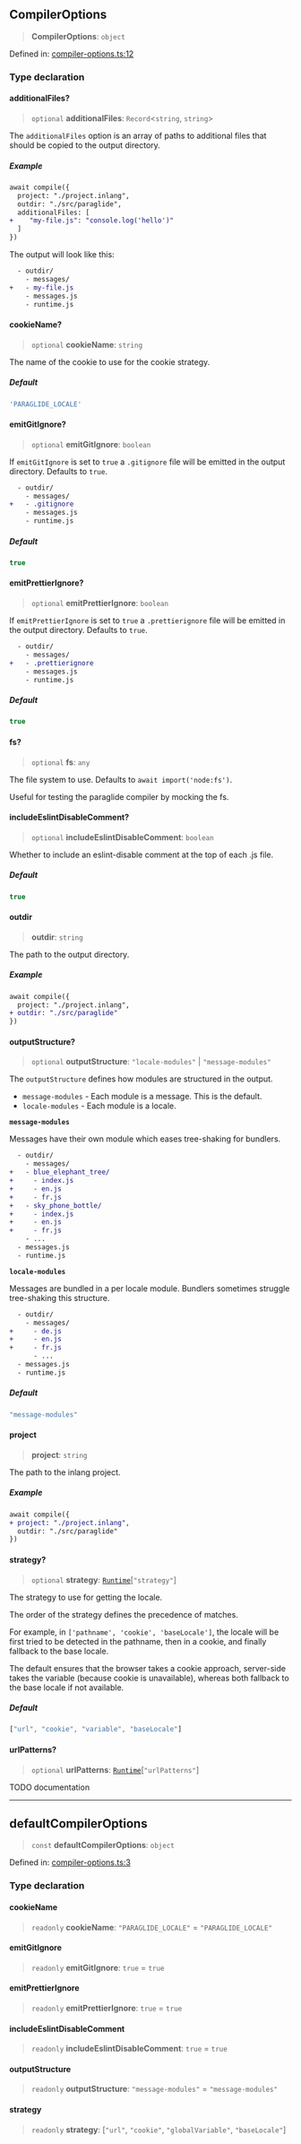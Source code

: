 ## CompilerOptions

> **CompilerOptions**: `object`

Defined in: [compiler-options.ts:12](https://github.com/opral/monorepo/tree/main/inlang/packages/paraglide/paraglide-js/src/compiler/compiler-options.ts)

### Type declaration

#### additionalFiles?

> `optional` **additionalFiles**: `Record`\<`string`, `string`\>

The `additionalFiles` option is an array of paths to additional files that should be copied to the output directory.

##### Example

```diff
await compile({
  project: "./project.inlang",
  outdir: "./src/paraglide",
  additionalFiles: [
+    "my-file.js": "console.log('hello')"
  ]
})
```

The output will look like this:

```diff
  - outdir/
    - messages/
+   - my-file.js
    - messages.js
    - runtime.js
```

#### cookieName?

> `optional` **cookieName**: `string`

The name of the cookie to use for the cookie strategy.

##### Default

```ts
'PARAGLIDE_LOCALE'
```

#### emitGitIgnore?

> `optional` **emitGitIgnore**: `boolean`

If `emitGitIgnore` is set to `true` a `.gitignore` file will be emitted in the output directory. Defaults to `true`.

```diff
  - outdir/
    - messages/
+   - .gitignore
    - messages.js
    - runtime.js
```

##### Default

```ts
true
```

#### emitPrettierIgnore?

> `optional` **emitPrettierIgnore**: `boolean`

If `emitPrettierIgnore` is set to `true` a `.prettierignore` file will be emitted in the output directory. Defaults to `true`.

```diff
  - outdir/
    - messages/
+   - .prettierignore
    - messages.js
    - runtime.js
```

##### Default

```ts
true
```

#### fs?

> `optional` **fs**: `any`

The file system to use. Defaults to `await import('node:fs')`.

Useful for testing the paraglide compiler by mocking the fs.

#### includeEslintDisableComment?

> `optional` **includeEslintDisableComment**: `boolean`

Whether to include an eslint-disable comment at the top of each .js file.

##### Default

```ts
true
```

#### outdir

> **outdir**: `string`

The path to the output directory.

##### Example

```diff
await compile({
  project: "./project.inlang",
+ outdir: "./src/paraglide"
})
```

#### outputStructure?

> `optional` **outputStructure**: `"locale-modules"` \| `"message-modules"`

The `outputStructure` defines how modules are structured in the output.

- `message-modules` - Each module is a message. This is the default.
- `locale-modules` - Each module is a locale.

**`message-modules`**

Messages have their own module which eases tree-shaking for bundlers.

```diff
  - outdir/
    - messages/
+   - blue_elephant_tree/
+     - index.js
+     - en.js
+     - fr.js
+   - sky_phone_bottle/
+     - index.js
+     - en.js
+     - fr.js
    - ...
  - messages.js
  - runtime.js
```

**`locale-modules`**

Messages are bundled in a per locale module. Bundlers sometimes struggle tree-shaking this structure.

```diff
  - outdir/
    - messages/
+     - de.js
+     - en.js
+     - fr.js
      - ...
  - messages.js
  - runtime.js
```

##### Default

```ts
"message-modules"
```

#### project

> **project**: `string`

The path to the inlang project.

##### Example

```diff
await compile({
+ project: "./project.inlang",
  outdir: "./src/paraglide"
})
```

#### strategy?

> `optional` **strategy**: [`Runtime`](runtime/type.md#runtime)\[`"strategy"`\]

The strategy to use for getting the locale.

The order of the strategy defines the precedence of matches.

For example, in `['pathname', 'cookie', 'baseLocale']`, the locale will be
first tried to be detected in the pathname, then in a cookie, and finally
fallback to the base locale.

The default ensures that the browser takes a cookie approach,
server-side takes the variable (because cookie is unavailable),
whereas both fallback to the base locale if not available.

##### Default

```ts
["url", "cookie", "variable", "baseLocale"]
```

#### urlPatterns?

> `optional` **urlPatterns**: [`Runtime`](runtime/type.md#runtime)\[`"urlPatterns"`\]

TODO documentation

***

## defaultCompilerOptions

> `const` **defaultCompilerOptions**: `object`

Defined in: [compiler-options.ts:3](https://github.com/opral/monorepo/tree/main/inlang/packages/paraglide/paraglide-js/src/compiler/compiler-options.ts)

### Type declaration

#### cookieName

> `readonly` **cookieName**: `"PARAGLIDE_LOCALE"` = `"PARAGLIDE_LOCALE"`

#### emitGitIgnore

> `readonly` **emitGitIgnore**: `true` = `true`

#### emitPrettierIgnore

> `readonly` **emitPrettierIgnore**: `true` = `true`

#### includeEslintDisableComment

> `readonly` **includeEslintDisableComment**: `true` = `true`

#### outputStructure

> `readonly` **outputStructure**: `"message-modules"` = `"message-modules"`

#### strategy

> `readonly` **strategy**: \[`"url"`, `"cookie"`, `"globalVariable"`, `"baseLocale"`\]
